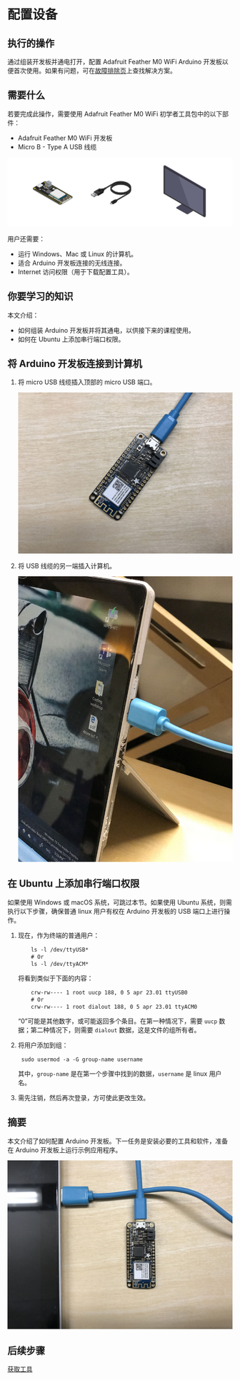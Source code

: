 <properties
    pageTitle="配置 Azure IoT 初学者工具包 | Azure"
    description="配置 Adafruit Feather M0 WiFi 以便首次使用。"
    services="iot-hub"
    documentationcenter=""
    author="shizn"
    manager="timtl"
    tags=""
    keywords="arduino 安装, 将 arduino 连接到电脑, 安装 arduino, arduino 开发板" />
<tags
    ms.assetid="f5b334f0-a148-41aa-b374-ce7b9f5b305a"
    ms.service="iot-hub"
    ms.devlang="arduino"
    ms.topic="article"
    ms.tgt_pltfrm="na"
    ms.workload="na"
    ms.date="11/13/2016"
    wacn.date="01/23/2017"
    ms.author="xshi" />  


# 配置设备
## 执行的操作
通过组装开发板并通电打开，配置 Adafruit Feather M0 WiFi Arduino 开发板以便首次使用。如果有问题，可在[故障排除页](/documentation/articles/iot-hub-adafruit-feather-m0-wifi-kit-arduino-troubleshooting/)上查找解决方案。

## 需要什么
若要完成此操作，需要使用 Adafruit Feather M0 WiFi 初学者工具包中的以下部件：

* Adafruit Feather M0 WiFi 开发板
* Micro B - Type A USB 线缆

![工具包][kit]  


用户还需要：

* 运行 Windows、Mac 或 Linux 的计算机。
* 适合 Arduino 开发板连接的无线连接。
* Internet 访问权限（用于下载配置工具）。

## 你要学习的知识
本文介绍：

* 如何组装 Arduino 开发板并将其通电，以供接下来的课程使用。
* 如何在 Ubuntu 上添加串行端口权限。

## 将 Arduino 开发板连接到计算机

1. 将 micro USB 线缆插入顶部的 micro USB 端口。

   ![顶部的 micro USB 端口][top-micro-usb-port]  


2. 将 USB 线缆的另一端插入计算机。

   ![计算机 USB][computer-usb]  


## 在 Ubuntu 上添加串行端口权限

如果使用 Windows 或 macOS 系统，可跳过本节。如果使用 Ubuntu 系统，则需执行以下步骤，确保普通 linux 用户有权在 Arduino 开发板的 USB 端口上进行操作。

1. 现在，作为终端的普通用户：

   
		   ls -l /dev/ttyUSB*
		   # Or
		   ls -l /dev/ttyACM*
   

   将看到类似于下面的内容：

   
		   crw-rw---- 1 root uucp 188, 0 5 apr 23.01 ttyUSB0
		   # Or
		   crw-rw---- 1 root dialout 188, 0 5 apr 23.01 ttyACM0
   

   “0”可能是其他数字，或可能返回多个条目。在第一种情况下，需要 `uucp` 数据；第二种情况下，则需要 `dialout` 数据，这是文件的组所有者。

2. 将用户添加到组：

   
		sudo usermod -a -G group-name username
   

   其中，`group-name` 是在第一个步骤中找到的数据，`username` 是 linux 用户名。

3. 需先注销，然后再次登录，方可使此更改生效。

## 摘要
本文介绍了如何配置 Arduino 开发板。下一任务是安装必要的工具和软件，准备在 Arduino 开发板上运行示例应用程序。

![硬件准备就绪][hardware-is-ready]  


## 后续步骤
[获取工具][get-the-tools]
<!-- Images and links -->


[kit]: ./media/iot-hub-adafruit-feather-m0-wifi-lessons/lesson1/kit.png
[top-micro-usb-port]: ./media/iot-hub-adafruit-feather-m0-wifi-lessons/lesson1/top_usbport.jpg
[computer-usb]: ./media/iot-hub-adafruit-feather-m0-wifi-lessons/lesson1/computer_usb.jpg
[hardware-is-ready]: ./media/iot-hub-adafruit-feather-m0-wifi-lessons/lesson1/hardware_ready.jpg
[get-the-tools]: /documentation/articles/iot-hub-adafruit-feather-m0-wifi-kit-arduino-lesson1-get-the-tools-win32/

<!---HONumber=Mooncake_0116_2017-->